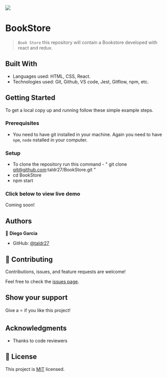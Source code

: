 ![](https://img.shields.io/badge/Microverse-blueviolet)

# BookStore

> `Book Store` this repository will contain a Bookstore developed with react and redux. 

## Built With

- Languages used: HTML, CSS, React.
- Technologies used: Git, Github, VS code, Jest, Gitflow, npm, etc.

## Getting Started

To get a local copy up and running follow these simple example steps.

### Prerequisites
- You need to have git installed in your machine. Again you need to have `npm`, `node` nstalled in your computer.

### Setup
- To clone the repository run this command - " git clone git@github.com:taldr27/BookStore.git "
- cd BookStore
- npm start

### Click below to view live demo

Coming soon!

## Authors

👤 **Diego Garcia**

- GitHub: [@taldr27](https://github.com/taldr27)

## 🤝 Contributing

Contributions, issues, and feature requests are welcome!

Feel free to check the [issues page](../../issues/).

## Show your support

Give a ⭐️ if you like this project!

## Acknowledgments
- Thanks to code reviewers

## 📝 License

This project is [MIT](./LICENSE) licensed.
